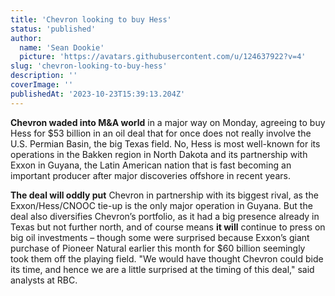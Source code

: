 ```yaml
---
title: 'Chevron looking to buy Hess'
status: 'published'
author:
  name: 'Sean Dookie'
  picture: 'https://avatars.githubusercontent.com/u/124637922?v=4'
slug: 'chevron-looking-to-buy-hess'
description: ''
coverImage: ''
publishedAt: '2023-10-23T15:39:13.204Z'
---
```


**Chevron waded into M&A world** in a major way on Monday, agreeing to buy Hess for $53 billion in an oil deal that for once does not really involve the U.S. Permian Basin, the big Texas field. No, Hess is most well-known for its operations in the Bakken region in North Dakota and its partnership with Exxon in Guyana, the Latin American nation that is fast becoming an important producer after major discoveries offshore in recent years.



**The deal will oddly put** Chevron in partnership with its biggest rival, as the Exxon/Hess/CNOOC tie-up is the only major operation in Guyana. But the deal also diversifies Chevron’s portfolio, as it had a big presence already in Texas but not further north, and of course means **it will** continue to press on big oil investments – though some were surprised because Exxon’s giant purchase of Pioneer Natural earlier this month for $60 billion seemingly took them off the playing field. "We would have thought Chevron could bide its time, and hence we are a little surprised at the timing of this deal," said analysts at RBC.

